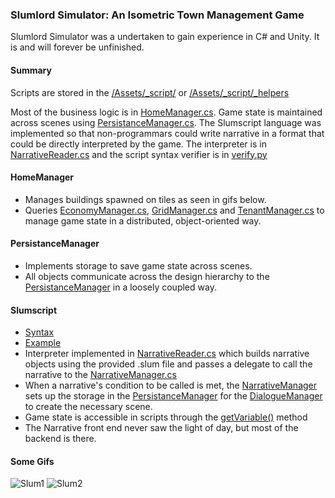 ### Slumlord Simulator: An Isometric Town Management Game

Slumlord Simulator was a undertaken to gain experience in C# and Unity. It is and will forever be unfinished.


#### Summary
Scripts are stored in the [/Assets/_script/](https://github.com/DFXLuna/Slumlord-Simulator/tree/master/Assets/_script) or [/Assets/_script/_helpers](https://github.com/DFXLuna/Slumlord-Simulator/tree/master/Assets/_script/_helpers)

Most of the business logic is in [HomeManager.cs](https://github.com/DFXLuna/Slumlord-Simulator/blob/master/Assets/_script/HomeManager.cs). Game state is maintained across scenes using [PersistanceManager.cs](https://github.com/DFXLuna/Slumlord-Simulator/blob/master/Assets/_script/PersistanceManager.cs). The Slumscript language was implemented so that non-programmars could write narrative in a format that could be directly interpreted by the game. The interpreter is in [NarrativeReader.cs](https://github.com/DFXLuna/Slumlord-Simulator/blob/master/Assets/_script/_helpers/NarrativeReader.cs) and the script syntax verifier is in [verify.py](https://github.com/DFXLuna/Slumlord-Simulator/blob/master/Assets/_script/verify.py)

#### HomeManager

* Manages buildings spawned on tiles as seen in gifs below.
* Queries [EconomyManager.cs](https://github.com/DFXLuna/Slumlord-Simulator/blob/master/Assets/_script/EconomyManager.cs), [GridManager.cs](https://github.com/DFXLuna/Slumlord-Simulator/blob/master/Assets/_script/GridManager.cs) and [TenantManager.cs](https://github.com/DFXLuna/Slumlord-Simulator/blob/master/Assets/_script/TenantManager.cs) to manage game state in a distributed, object-oriented way.

#### PersistanceManager

* Implements storage to save game state across scenes.
* All objects communicate across the design hierarchy to the [PersistanceManager](https://github.com/DFXLuna/Slumlord-Simulator/blob/master/Assets/_script/PersistanceManager.cs) in a loosely coupled way.

#### Slumscript

* [Syntax](https://github.com/DFXLuna/Slumlord-Simulator/blob/master/SlumScriptSyntax.md)
* [Example](https://github.com/DFXLuna/Slumlord-Simulator/blob/master/NarrativeFileExample.slum)
* Interpreter implemented in [NarrativeReader.cs](https://github.com/DFXLuna/Slumlord-Simulator/blob/master/Assets/_script/_helpers/NarrativeReader.cs) which builds narrative objects using the provided .slum file and passes a delegate to call the narrative to the [NarrativeManager.cs](https://github.com/DFXLuna/Slumlord-Simulator/blob/master/Assets/_script/NarrativeManager.cs)
* When a narrative's condition to be called is met, the [NarrativeManager](https://github.com/DFXLuna/Slumlord-Simulator/blob/master/Assets/_script/NarrativeManager.cs) sets up the storage in the [PersistanceManager](https://github.com/DFXLuna/Slumlord-Simulator/blob/master/Assets/_script/PersistanceManager.cs) for the [DialogueManager](https://github.com/DFXLuna/Slumlord-Simulator/blob/master/Assets/_script/DialogueManager.cs) to create the necessary scene.
* Game state is accessible in scripts through the [getVariable()](https://github.com/DFXLuna/Slumlord-Simulator/blob/master/Assets/_script/NarrativeManager.cs#L42-L53) method
* The Narrative front end never saw the light of day, but most of the backend is there.


#### Some Gifs
![Slum1](images/SS1.gif "Slumlord Sim1")
![Slum2](images/SS2.gif "Slumlord Sim2")
